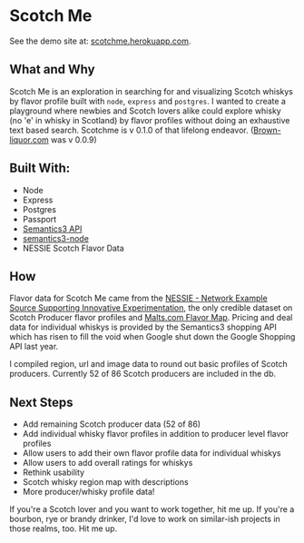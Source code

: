 # Scotch Me

See the demo site at: [scotchme.herokuapp.com](http://scotchme.herokuapp.com).

## What and Why
Scotch Me is an exploration in searching for and visualizing Scotch whiskys by flavor profile built with `node`, `express` and `postgres`.
I wanted to create a playground where newbies and Scotch lovers alike could explore whisky (no 'e' in whisky in Scotland) by flavor profiles without doing an exhaustive text based search.
Scotchme is v 0.1.0 of that lifelong endeavor. ([Brown-liquor.com](http://brown-liquor.com) was v 0.0.9)

## Built With:
* Node
* Express
* Postgres
* Passport
* [Semantics3 API](https://www.semantics3.com/)
* [semantics3-node](https://github.com/Semantics3/semantics3-node)
* NESSIE Scotch Flavor Data

## How
Flavor data for Scotch Me came from the [NESSIE - Network Example Source Supporting Innovative Experimentation](https://www.mathstat.strath.ac.uk/outreach/nessie/index.html), the only credible dataset on Scotch Producer flavor profiles and [Malts.com Flavor Map](http://www.malts.com/index.php/en_us/Choosing-Whisky/A-World-of-Flavour/The-Single-Malt-Whisky-Flavour-Map). Pricing and deal data for individual whiskys is provided by the Semantics3 shopping API which has risen to fill the void when Google shut down the Google Shopping API last year.

I compiled region, url and image data to round out basic profiles of Scotch producers. Currently 52 of 86 Scotch producers are included in the db.

## Next Steps
* Add remaining Scotch producer data (52 of 86)
* Add individual whisky flavor profiles in addition to producer level flavor profiles
* Allow users to add their own flavor profile data for individual whiskys
* Allow users to add overall ratings for whiskys
* Rethink usability
* Scotch whisky region map with descriptions
* More producer/whisky profile data!

If you're a Scotch lover and you want to work together, hit me up. If you're a bourbon, rye or brandy drinker, I'd love to work on similar-ish projects in those realms, too. Hit me up.

